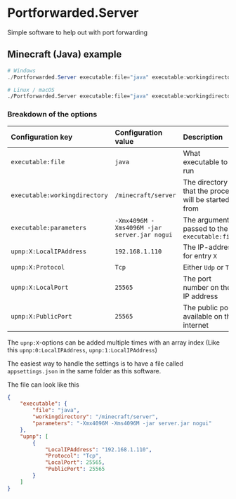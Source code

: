 # Portforwarded.Server

Simple software to help out with port forwarding

## Minecraft (Java) example

```powershell
# Windows
./Portforwarded.Server executable:file="java" executable:workingdirectory="C:\minecraftserver" executable:parameters="-Xmx4096M -Xms4096M -jar server.jar nogui" upnp:0:LocalIPAddress="192.168.1.110" upnp:0:Protocol="Tcp" upnp:0:LocalPort=25565 upnp:0:PublicPort=25565
```

```bash
# Linux / macOS
./Portforwarded.Server executable:file="java" executable:workingdirectory="/minecraft/server" executable:parameters="-Xmx4096M -Xms4096M -jar server.jar nogui" upnp:0:LocalIPAddress="192.168.1.110" upnp:0:Protocol="Tcp" upnp:0:LocalPort=25565 upnp:0:PublicPort=25565
```


### Breakdown of the options

| Configuration key | Configuration value | Description |
|:------------------|:--------------------|:------------|
| `executable:file` | `java` | What executable to run |
| `executable:workingdirectory` | `/minecraft/server` | The directory that the process will be started from |
| `executable:parameters` | `-Xmx4096M -Xms4096M -jar server.jar nogui` | The arguments passed to the `executable:file` |
| `upnp:X:LocalIPAddress` | `192.168.1.110` | The IP-address for entry `X` |
| `upnp:X:Protocol` | `Tcp` | Either `Udp` or `Tcp` |
| `upnp:X:LocalPort` | `25565` | The port number on the IP address |
| `upnp:X:PublicPort` | `25565` | The public port available on the internet |

The `upnp:X`-options can be added multiple times with an array index (Like this `upnp:0:LocalIPAddress`, `upnp:1:LocalIPAddress`)

The easiest way to handle the settings is to have a file called `appsettings.json` in the same folder as this software.

The file can look like this

```json
{
    "executable": {
        "file": "java",
        "workingdirectory": "/minecraft/server",
        "parameters": "-Xmx4096M -Xms4096M -jar server.jar nogui"
    },
    "upnp": [
        {
            "LocalIPAddress": "192.168.1.110",
            "Protocol": "Tcp",
            "LocalPort": 25565,
            "PublicPort": 25565
        }
    ]
}
```